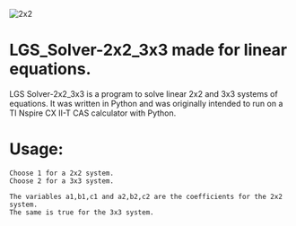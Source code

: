 ![2x2](https://user-images.githubusercontent.com/50271264/124815265-5d027600-df67-11eb-9c4e-7a2d6db2ce60.png)
# LGS_Solver-2x2_3x3 made for linear equations.
LGS Solver-2x2_3x3 is a program to solve linear 2x2 and 3x3 systems of equations.
It was written in Python and was originally intended to run on a TI Nspire CX II-T CAS calculator with Python.

# Usage: #
    Choose 1 for a 2x2 system. 
    Choose 2 for a 3x3 system.
    
    The variables a1,b1,c1 and a2,b2,c2 are the coefficients for the 2x2 system.
    The same is true for the 3x3 system.

    








